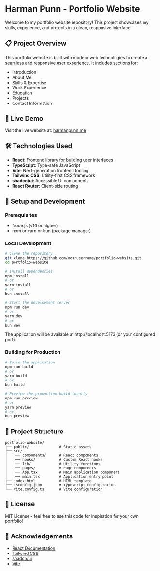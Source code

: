 
# Harman Punn - Portfolio Website

Welcome to my portfolio website repository! This project showcases my skills, experience, and projects in a clean, responsive interface.

## 📋 Project Overview

This portfolio website is built with modern web technologies to create a seamless and responsive user experience. It includes sections for:

- Introduction
- About Me
- Skills & Expertise
- Work Experience
- Education
- Projects
- Contact Information

## 🚀 Live Demo

Visit the live website at: [harmanpunn.me](https://harmanpunn.me)

## 🛠️ Technologies Used

- **React**: Frontend library for building user interfaces
- **TypeScript**: Type-safe JavaScript
- **Vite**: Next-generation frontend tooling
- **Tailwind CSS**: Utility-first CSS framework
- **shadcn/ui**: Accessible UI components
- **React Router**: Client-side routing

## 🧰 Setup and Development

### Prerequisites

- Node.js (v16 or higher)
- npm or yarn or bun (package manager)

### Local Development

```bash
# Clone the repository
git clone https://github.com/yourusername/portfolio-website.git
cd portfolio-website

# Install dependencies
npm install
# or
yarn install
# or
bun install

# Start the development server
npm run dev
# or
yarn dev
# or
bun dev
```

The application will be available at http://localhost:5173 (or your configured port).

### Building for Production

```bash
# Build the application
npm run build
# or
yarn build
# or
bun build

# Preview the production build locally
npm run preview
# or
yarn preview
# or
bun preview
```

## 📁 Project Structure

```
portfolio-website/
├── public/              # Static assets
├── src/
│   ├── components/      # React components
│   ├── hooks/           # Custom React hooks
│   ├── lib/             # Utility functions
│   ├── pages/           # Page components
│   ├── App.tsx          # Main application component
│   └── main.tsx         # Application entry point
├── index.html           # HTML template
├── tsconfig.json        # TypeScript configuration
└── vite.config.ts       # Vite configuration
```

## 📄 License

MIT License - feel free to use this code for inspiration for your own portfolio!

## 🙏 Acknowledgements

- [React Documentation](https://react.dev/)
- [Tailwind CSS](https://tailwindcss.com/)
- [shadcn/ui](https://ui.shadcn.com/)
- [Vite](https://vitejs.dev/)
